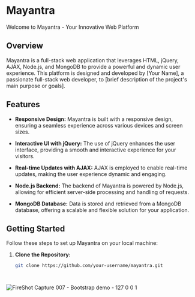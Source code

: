 # Mayantra

Welcome to Mayantra - Your Innovative Web Platform

## Overview

Mayantra is a full-stack web application that leverages HTML, jQuery, AJAX, Node.js, and MongoDB to provide a powerful and dynamic user experience. This platform is designed and developed by [Your Name], a passionate full-stack web developer, to [brief description of the project's main purpose or goals].

## Features

- **Responsive Design:** Mayantra is built with a responsive design, ensuring a seamless experience across various devices and screen sizes.

- **Interactive UI with jQuery:** The use of jQuery enhances the user interface, providing a smooth and interactive experience for your visitors.

- **Real-time Updates with AJAX:** AJAX is employed to enable real-time updates, making the user experience dynamic and engaging.

- **Node.js Backend:** The backend of Mayantra is powered by Node.js, allowing for efficient server-side processing and handling of requests.

- **MongoDB Database:** Data is stored and retrieved from a MongoDB database, offering a scalable and flexible solution for your application.

## Getting Started

Follow these steps to set up Mayantra on your local machine:

1. **Clone the Repository:**
   ```bash
   git clone https://github.com/your-username/mayantra.git



   
![FireShot Capture 007 - Bootstrap demo - 127 0 0 1](https://github.com/PremShakti/mayantraclonejquery/assets/112472700/66504391-7927-4b8d-be8b-62254a159734)
